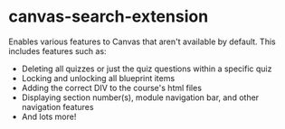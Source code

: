 # canvas-search-extension
Enables various features to Canvas that aren't available by default.
This includes features such as:
  - Deleting all quizzes or just the quiz questions within a specific quiz
  - Locking and unlocking all blueprint items
  - Adding the correct DIV to the course's html files
  - Displaying section number(s), module navigation bar, and other navigation features
  - And lots more!
